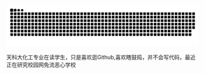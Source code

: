 
<picture>

<source media="(prefers-color-scheme: dark)" srcset="https://raw.githubusercontent.com/Nothingness-Void/Nothingness-Void/output/github-contribution-grid-snake-dark.svg">
<source media="(prefers-color-scheme: light)" srcset="https://raw.githubusercontent.com/Nothingness-Void/Nothingness-Void/output/github-contribution-grid-snake.svg">
<img alt="github contribution grid snake animation" src="https://raw.githubusercontent.com/Nothingness-Void/Nothingness-Void/output/github-contribution-grid-snake.svg">

</picture>

天科大化工专业在读学生，只是喜欢逛Github,喜欢瞎鼓捣，并不会写代码，最近正在研究校园网免流恶心学校
